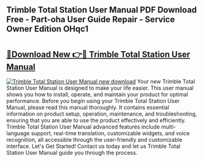 ## Trimble Total Station User Manual PDF Download Free - Part-oha User Guide Repair - Service Owner Edition OHqc1

# <h2><a href="http://bc75834.oget.top/?id=Trimble+Total+Station+User+Manual">🔗Download New 👉🔴 Trimble Total Station User Manual</a></h2>

[![Trimble Total Station User Manual new download](https://i.imgur.com/5g1atiW.png)](http://bc75834.oget.top/?id=Trimble+Total+Station+User+Manual)
Your new Trimble Total Station User Manual is designed to make your life easier. This user manual shows you how to install, operate, and maintain your product for optimal performance. Before you begin using your Trimble Total Station User Manual, please read this manual thoroughly. It contains essential information on product setup, operation, maintenance, and troubleshooting, ensuring that you are able to use the product effectively and efficiently. Trimble Total Station User Manual advanced features include multi-language support, real-time translation, customizable widgets, and voice recognition, all accessible through the user-friendly and customizable interface. Let's Get Started! Contact us today and let us Trimble Total Station User Manual guide you through the process.
